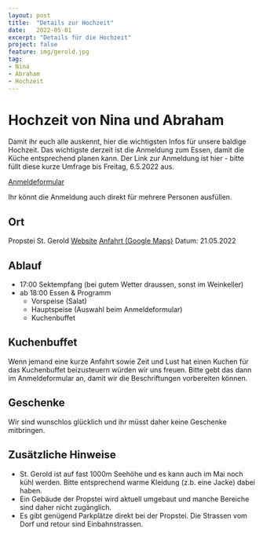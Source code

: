 ```yaml
---
layout: post
title:  "Details zur Hochzeit"
date:   2022-05-01
excerpt: "Details für die Hochzeit"
project: false
feature: img/gerold.jpg
tag:
- Nina
- Abraham
- Hochzeit
---
```


# Hochzeit von Nina und Abraham

Damit ihr euch alle auskennt, hier die wichtigsten Infos für unsere baldige Hochzeit.
Das wichtigste derzeit ist die Anmeldung zum Essen, damit die Küche entsprechend planen kann.
Der Link zur Anmeldung ist hier - bitte füllt diese kurze Umfrage bis Freitag, 6.5.2022 aus. 

[Anmeldeformular](https://forms.office.com/r/BR0i4TrrGH)

Ihr könnt die Anmeldung auch direkt für mehrere Personen ausfüllen.

## Ort
Propstei St. Gerold [Website](https://propstei-stgerold.at/)
[Anfahrt (Google Maps)](https://goo.gl/maps/Z58GtY5Dy5ThcD9s8)
Datum: 21.05.2022

## Ablauf
- 17:00 Sektempfang (bei gutem Wetter draussen, sonst im Weinkeller)
- ab 18:00 Essen & Programm 
    -  Vorspeise (Salat)
    -  Hauptspeise (Auswahl beim Anmeldeformular)
    -  Kuchenbuffet

## Kuchenbuffet
Wenn jemand eine kurze Anfahrt sowie Zeit und Lust hat einen Kuchen für das Kuchenbuffet beizusteuern würden wir uns freuen.
Bitte gebt das dann im Anmeldeformular an, damit wir die Beschriftungen vorbereiten können. 

## Geschenke
Wir sind wunschlos glücklich und ihr müsst daher keine Geschenke mitbringen.

## Zusätzliche Hinweise

- St. Gerold ist auf fast 1000m Seehöhe und es kann auch im Mai noch kühl werden. Bitte entsprechend warme Kleidung (z.b. eine Jacke) dabei haben.
- Ein Gebäude der Propstei wird aktuell umgebaut und manche Bereiche sind daher nicht zugänglich.
- Es gibt genügend Parkplätze direkt bei der Propstei. Die Strassen vom Dorf und retour sind Einbahnstrassen.
